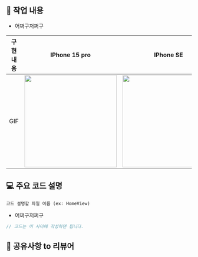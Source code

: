 ## 📄 작업 내용
<!-- 작업한 내용을 두괄식으로 작성해주세요 -->
- 어쩌구저쩌구

|    구현 내용    |   IPhone 15 pro   |   IPhone SE   |
| :-------------: | :----------: | :----------: |
| GIF | <img src = "" width ="250"> | <img src = "" width ="250"> |

## 💻 주요 코드 설명
<!-- 코드 설명 없으면 제목까지 지워주세요! -->
`코드 설명할 파일 이름 (ex: HomeView)`
- 어쩌구저쩌구
```swift
// 코드는 이 사이에 작성하면 됩니다. 
```

## 💬 공유사항 to 리뷰어

<!--- 리뷰어가 중점적으로 봐줬으면 좋겠는 부분이 있으면 적어주세요. -->
<!--- 논의해야할 부분이 있다면 적어주세요.-->
<!--- ex) 메서드 XXX의 이름을 더 잘 짓고 싶은데 혹시 좋은 명칭이 있을까요? -->

## 📚 참고자료
<!-- 있으면 작성하고 없으면 제목까지 완전히 지워주세요! -->

